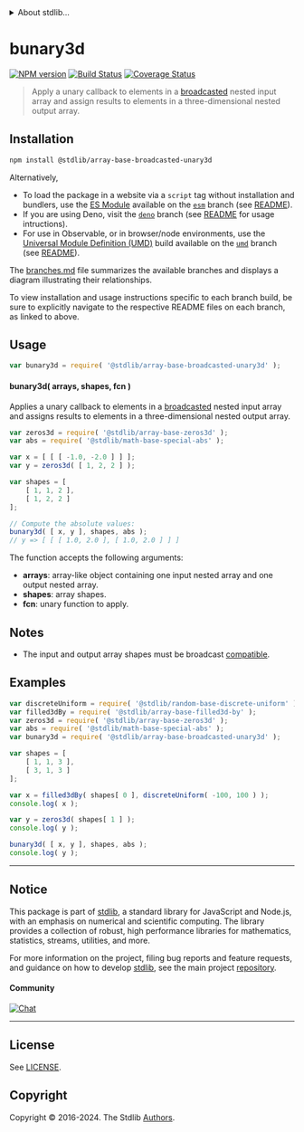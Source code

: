 <!--

@license Apache-2.0

Copyright (c) 2023 The Stdlib Authors.

Licensed under the Apache License, Version 2.0 (the "License");
you may not use this file except in compliance with the License.
You may obtain a copy of the License at

   http://www.apache.org/licenses/LICENSE-2.0

Unless required by applicable law or agreed to in writing, software
distributed under the License is distributed on an "AS IS" BASIS,
WITHOUT WARRANTIES OR CONDITIONS OF ANY KIND, either express or implied.
See the License for the specific language governing permissions and
limitations under the License.

-->


<details>
  <summary>
    About stdlib...
  </summary>
  <p>We believe in a future in which the web is a preferred environment for numerical computation. To help realize this future, we've built stdlib. stdlib is a standard library, with an emphasis on numerical and scientific computation, written in JavaScript (and C) for execution in browsers and in Node.js.</p>
  <p>The library is fully decomposable, being architected in such a way that you can swap out and mix and match APIs and functionality to cater to your exact preferences and use cases.</p>
  <p>When you use stdlib, you can be absolutely certain that you are using the most thorough, rigorous, well-written, studied, documented, tested, measured, and high-quality code out there.</p>
  <p>To join us in bringing numerical computing to the web, get started by checking us out on <a href="https://github.com/stdlib-js/stdlib">GitHub</a>, and please consider <a href="https://opencollective.com/stdlib">financially supporting stdlib</a>. We greatly appreciate your continued support!</p>
</details>

# bunary3d

[![NPM version][npm-image]][npm-url] [![Build Status][test-image]][test-url] [![Coverage Status][coverage-image]][coverage-url] <!-- [![dependencies][dependencies-image]][dependencies-url] -->

> Apply a unary callback to elements in a [broadcasted][@stdlib/array/base/broadcast-array] nested input array and assign results to elements in a three-dimensional nested output array.

<section class="intro">

</section>

<!-- /.intro -->

<section class="installation">

## Installation

```bash
npm install @stdlib/array-base-broadcasted-unary3d
```

Alternatively,

-   To load the package in a website via a `script` tag without installation and bundlers, use the [ES Module][es-module] available on the [`esm`][esm-url] branch (see [README][esm-readme]).
-   If you are using Deno, visit the [`deno`][deno-url] branch (see [README][deno-readme] for usage intructions).
-   For use in Observable, or in browser/node environments, use the [Universal Module Definition (UMD)][umd] build available on the [`umd`][umd-url] branch (see [README][umd-readme]).

The [branches.md][branches-url] file summarizes the available branches and displays a diagram illustrating their relationships.

To view installation and usage instructions specific to each branch build, be sure to explicitly navigate to the respective README files on each branch, as linked to above.

</section>

<section class="usage">

## Usage

```javascript
var bunary3d = require( '@stdlib/array-base-broadcasted-unary3d' );
```

#### bunary3d( arrays, shapes, fcn )

Applies a unary callback to elements in a [broadcasted][@stdlib/array/base/broadcast-array] nested input array and assigns results to elements in a three-dimensional nested output array.

```javascript
var zeros3d = require( '@stdlib/array-base-zeros3d' );
var abs = require( '@stdlib/math-base-special-abs' );

var x = [ [ [ -1.0, -2.0 ] ] ];
var y = zeros3d( [ 1, 2, 2 ] );

var shapes = [
    [ 1, 1, 2 ],
    [ 1, 2, 2 ]
];

// Compute the absolute values:
bunary3d( [ x, y ], shapes, abs );
// y => [ [ [ 1.0, 2.0 ], [ 1.0, 2.0 ] ] ]
```

The function accepts the following arguments:

-   **arrays**: array-like object containing one input nested array and one output nested array.
-   **shapes**: array shapes.
-   **fcn**: unary function to apply.

</section>

<!-- /.usage -->

<section class="notes">

## Notes

-   The input and output array shapes must be broadcast [compatible][@stdlib/ndarray/base/broadcast-shapes].

</section>

<!-- /.notes -->

<section class="examples">

## Examples

<!-- eslint no-undef: "error" -->

```javascript
var discreteUniform = require( '@stdlib/random-base-discrete-uniform' ).factory;
var filled3dBy = require( '@stdlib/array-base-filled3d-by' );
var zeros3d = require( '@stdlib/array-base-zeros3d' );
var abs = require( '@stdlib/math-base-special-abs' );
var bunary3d = require( '@stdlib/array-base-broadcasted-unary3d' );

var shapes = [
    [ 1, 1, 3 ],
    [ 3, 1, 3 ]
];

var x = filled3dBy( shapes[ 0 ], discreteUniform( -100, 100 ) );
console.log( x );

var y = zeros3d( shapes[ 1 ] );
console.log( y );

bunary3d( [ x, y ], shapes, abs );
console.log( y );
```

</section>

<!-- /.examples -->

<!-- Section for related `stdlib` packages. Do not manually edit this section, as it is automatically populated. -->

<section class="related">

</section>

<!-- /.related -->

<!-- Section for all links. Make sure to keep an empty line after the `section` element and another before the `/section` close. -->


<section class="main-repo" >

* * *

## Notice

This package is part of [stdlib][stdlib], a standard library for JavaScript and Node.js, with an emphasis on numerical and scientific computing. The library provides a collection of robust, high performance libraries for mathematics, statistics, streams, utilities, and more.

For more information on the project, filing bug reports and feature requests, and guidance on how to develop [stdlib][stdlib], see the main project [repository][stdlib].

#### Community

[![Chat][chat-image]][chat-url]

---

## License

See [LICENSE][stdlib-license].


## Copyright

Copyright &copy; 2016-2024. The Stdlib [Authors][stdlib-authors].

</section>

<!-- /.stdlib -->

<!-- Section for all links. Make sure to keep an empty line after the `section` element and another before the `/section` close. -->

<section class="links">

[npm-image]: http://img.shields.io/npm/v/@stdlib/array-base-broadcasted-unary3d.svg
[npm-url]: https://npmjs.org/package/@stdlib/array-base-broadcasted-unary3d

[test-image]: https://github.com/stdlib-js/array-base-broadcasted-unary3d/actions/workflows/test.yml/badge.svg?branch=main
[test-url]: https://github.com/stdlib-js/array-base-broadcasted-unary3d/actions/workflows/test.yml?query=branch:main

[coverage-image]: https://img.shields.io/codecov/c/github/stdlib-js/array-base-broadcasted-unary3d/main.svg
[coverage-url]: https://codecov.io/github/stdlib-js/array-base-broadcasted-unary3d?branch=main

<!--

[dependencies-image]: https://img.shields.io/david/stdlib-js/array-base-broadcasted-unary3d.svg
[dependencies-url]: https://david-dm.org/stdlib-js/array-base-broadcasted-unary3d/main

-->

[chat-image]: https://img.shields.io/gitter/room/stdlib-js/stdlib.svg
[chat-url]: https://app.gitter.im/#/room/#stdlib-js_stdlib:gitter.im

[stdlib]: https://github.com/stdlib-js/stdlib

[stdlib-authors]: https://github.com/stdlib-js/stdlib/graphs/contributors

[umd]: https://github.com/umdjs/umd
[es-module]: https://developer.mozilla.org/en-US/docs/Web/JavaScript/Guide/Modules

[deno-url]: https://github.com/stdlib-js/array-base-broadcasted-unary3d/tree/deno
[deno-readme]: https://github.com/stdlib-js/array-base-broadcasted-unary3d/blob/deno/README.md
[umd-url]: https://github.com/stdlib-js/array-base-broadcasted-unary3d/tree/umd
[umd-readme]: https://github.com/stdlib-js/array-base-broadcasted-unary3d/blob/umd/README.md
[esm-url]: https://github.com/stdlib-js/array-base-broadcasted-unary3d/tree/esm
[esm-readme]: https://github.com/stdlib-js/array-base-broadcasted-unary3d/blob/esm/README.md
[branches-url]: https://github.com/stdlib-js/array-base-broadcasted-unary3d/blob/main/branches.md

[stdlib-license]: https://raw.githubusercontent.com/stdlib-js/array-base-broadcasted-unary3d/main/LICENSE

[@stdlib/array/base/broadcast-array]: https://github.com/stdlib-js/array-base-broadcast-array

[@stdlib/ndarray/base/broadcast-shapes]: https://github.com/stdlib-js/ndarray-base-broadcast-shapes

</section>

<!-- /.links -->
